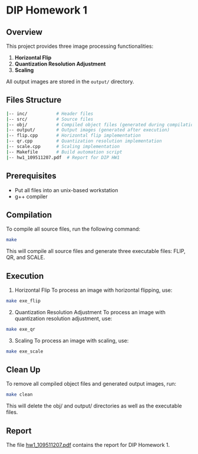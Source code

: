 # DIP Homework 1

## Overview
This project provides three image processing functionalities:
1. **Horizontal Flip**
2. **Quantization Resolution Adjustment**
3. **Scaling**

All output images are stored in the `output/` directory.

## Files Structure
```sh
|-- inc/           # Header files
|-- src/           # Source files
|-- obj/           # Compiled object files (generated during compilation)
|-- output/        # Output images (generated after execution)
|-- flip.cpp       # Horizontal flip implementation
|-- qr.cpp         # Quantization resolution implementation
|-- scale.cpp      # Scaling implementation
|-- Makefile       # Build automation script
|-- hw1_109511207.pdf  # Report for DIP HW1
```

## Prerequisites
- Put all files into an unix-based workstation
- g++ compiler

## Compilation
To compile all source files, run the following command:
```sh
make
```
This will compile all source files and generate three executable files: FLIP, QR, and SCALE.

## Execution
1. Horizontal Flip
To process an image with horizontal flipping, use:
```sh
make exe_flip
```

2. Quantization Resolution Adjustment
To process an image with quantization resolution adjustment, use:
```sh
make exe_qr
```

3. Scaling
To process an image with scaling, use:
```sh
make exe_scale
```

## Clean Up
To remove all compiled object files and generated output images, run:
```sh
make clean
```
This will delete the obj/ and output/ directories as well as the executable files.

## Report
The file [hw1_109511207.pdf](https://github.com/therealczr15/NYCU_DIP_2023F/blob/main/HW1/hw1_109511207.pdf) contains the report for DIP Homework 1.
